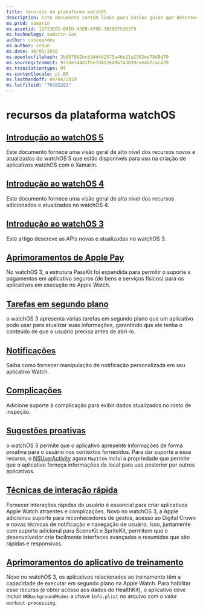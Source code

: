 ```yaml
---
title: recursos da plataforma watchOS
description: Este documento contém links para vários guias que descrevem os recursos da plataforma watchOS, como Apple Pay, notificações, complicações, sugestões proativas, aplicativos de treinamento e muito mais.
ms.prod: xamarin
ms.assetid: 13F23E01-BAED-43EB-A70E-3B30EF53D379
ms.technology: xamarin-ios
author: conceptdev
ms.author: crdun
ms.date: 10/05/2018
ms.openlocfilehash: 2b987992bcb3dd4d2575a46e21a2302ed78d8d70
ms.sourcegitcommit: 933de144d1fbe7d412e49b743839cae4bfcac439
ms.translationtype: MT
ms.contentlocale: pt-BR
ms.lasthandoff: 09/04/2019
ms.locfileid: "70282281"
---
```

# <a name="watchos-platform-features"></a>recursos da plataforma watchOS

## <a name="introduction-to-watchos-5introduction-to-watchos5indexmd"></a>[Introdução ao watchOS 5](introduction-to-watchos5/index.md)

Este documento fornece uma visão geral de alto nível dos recursos novos e atualizados do watchOS 5 que estão disponíveis para uso na criação de aplicativos watchOS com o Xamarin.

## <a name="introduction-to-watchos-4introduction-to-watchos4md"></a>[Introdução ao watchOS 4](introduction-to-watchos4.md)

Este documento fornece uma visão geral de alto nível dos recursos adicionados e atualizados no watchOS 4.

## <a name="introduction-to-watchos-3introduction-to-watchos3indexmd"></a>[Introdução ao watchOS 3](introduction-to-watchos3/index.md)

Este artigo descreve as APIs novas e atualizadas no watchOS 3.

## <a name="apple-pay-enhancementsioswatchosplatformapple-paymd"></a>[Aprimoramentos de Apple Pay](~/ios/watchos/platform/apple-pay.md)

No watchOS 3, a estrutura PassKit foi expandida para permitir o suporte a pagamentos em aplicativo seguros (de bens e serviços físicos) para os aplicativos em execução no Apple Watch.

## <a name="background-tasksioswatchosplatformbackground-tasksmd"></a>[Tarefas em segundo plano](~/ios/watchos/platform/background-tasks.md)

o watchOS 3 apresenta várias tarefas em segundo plano que um aplicativo pode usar para atualizar suas informações, garantindo que ele tenha o conteúdo de que o usuário precisa antes de abri-lo.

## <a name="notificationsnotificationsmd"></a>[Notificações](notifications.md)

Saiba como fornecer manipulação de notificação personalizada em seu aplicativo Watch.

## <a name="complicationscomplicationsmd"></a>[Complicações](complications.md)

Adicione suporte à complicação para exibir dados atualizados no rosto de inspeção.

## <a name="proactive-suggestionsioswatchosplatformproactive-suggestionsmd"></a>[Sugestões proativas](~/ios/watchos/platform/proactive-suggestions.md)

o watchOS 3 permite que o aplicativo apresente informações de forma proativa para o usuário nos contextos fornecidos. Para dar suporte a esse recurso, o [NSUserActivity](https://developer.apple.com/reference/foundation/nsuseractivity) agora `MapItem` inclui a propriedade que permite que o aplicativo forneça informações de local para uso posterior por outros aplicativos.

## <a name="quick-interaction-techniquesioswatchosplatformquick-interaction-techniquesmd"></a>[Técnicas de interação rápida](~/ios/watchos/platform/quick-interaction-techniques.md)

Fornecer interações rápidas do usuário é essencial para criar aplicativos Apple Watch atraentes e complicações. Novo no watchOS 3, a Apple adicionou suporte para reconhecedores de gestos, acesso ao Digital Crown e novas técnicas de notificação e navegação de usuário. Isso, juntamente com suporte adicional para SceneKit e SpriteKit, permitem que o desenvolvedor crie facilmente interfaces avançadas e resumidas que são rápidas e responsivas.

## <a name="workout-app-enhancementsioswatchosplatformworkout-appsmd"></a>[Aprimoramentos do aplicativo de treinamento](~/ios/watchos/platform/workout-apps.md)

Novo no watchOS 3, os aplicativos relacionados ao treinamento têm a capacidade de executar em segundo plano na Apple Watch. Para habilitar esse recurso (e obter acesso aos dados do HealthKit), o aplicativo deve incluir `WKBackgroundModes` a chave `Info.plist` no arquivo com o valor `workout-processing`.
